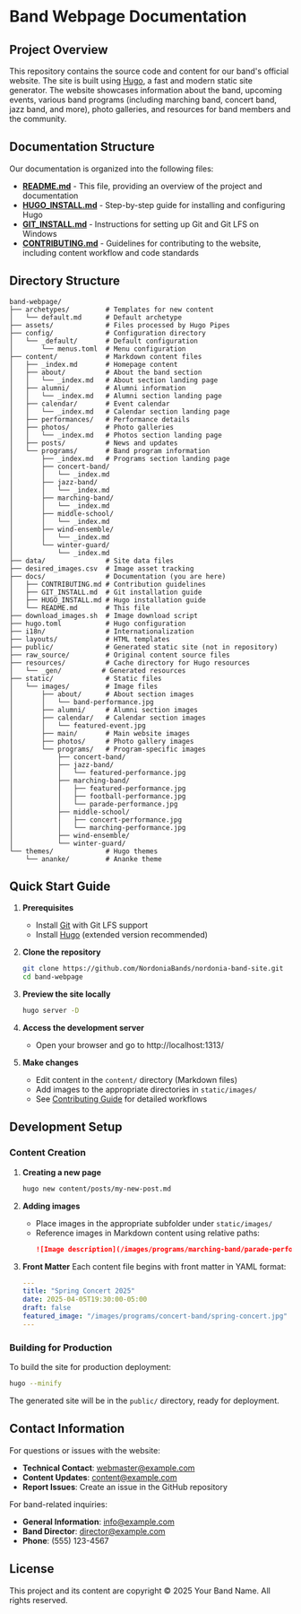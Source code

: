 # Band Webpage Documentation

## Project Overview

This repository contains the source code and content for our band's official website. The site is built using [Hugo](https://gohugo.io/), a fast and modern static site generator. The website showcases information about the band, upcoming events, various band programs (including marching band, concert band, jazz band, and more), photo galleries, and resources for band members and the community.

## Documentation Structure

Our documentation is organized into the following files:

- **[README.md](README.md)** - This file, providing an overview of the project and documentation
- **[HUGO_INSTALL.md](HUGO_INSTALL.md)** - Step-by-step guide for installing and configuring Hugo
- **[GIT_INSTALL.md](GIT_INSTALL.md)** - Instructions for setting up Git and Git LFS on Windows
- **[CONTRIBUTING.md](CONTRIBUTING.md)** - Guidelines for contributing to the website, including content workflow and code standards

## Directory Structure

```
band-webpage/
├── archetypes/         # Templates for new content
│   └── default.md      # Default archetype
├── assets/             # Files processed by Hugo Pipes
├── config/             # Configuration directory
│   └── _default/       # Default configuration
│       └── menus.toml  # Menu configuration
├── content/            # Markdown content files
│   ├── _index.md       # Homepage content
│   ├── about/          # About the band section
│   │   └── _index.md   # About section landing page
│   ├── alumni/         # Alumni information
│   │   └── _index.md   # Alumni section landing page
│   ├── calendar/       # Event calendar
│   │   └── _index.md   # Calendar section landing page
│   ├── performances/   # Performance details
│   ├── photos/         # Photo galleries
│   │   └── _index.md   # Photos section landing page
│   ├── posts/          # News and updates
│   └── programs/       # Band program information
│       ├── _index.md   # Programs section landing page
│       ├── concert-band/
│       │   └── _index.md
│       ├── jazz-band/
│       │   └── _index.md
│       ├── marching-band/
│       │   └── _index.md
│       ├── middle-school/
│       │   └── _index.md
│       ├── wind-ensemble/
│       │   └── _index.md
│       └── winter-guard/
│           └── _index.md
├── data/               # Site data files
├── desired_images.csv  # Image asset tracking
├── docs/               # Documentation (you are here)
│   ├── CONTRIBUTING.md # Contribution guidelines
│   ├── GIT_INSTALL.md  # Git installation guide
│   ├── HUGO_INSTALL.md # Hugo installation guide
│   └── README.md       # This file
├── download_images.sh  # Image download script
├── hugo.toml           # Hugo configuration
├── i18n/               # Internationalization
├── layouts/            # HTML templates
├── public/             # Generated static site (not in repository)
├── raw_source/         # Original content source files
├── resources/          # Cache directory for Hugo resources
│   └── _gen/          # Generated resources
├── static/             # Static files
│   └── images/         # Image files
│       ├── about/      # About section images
│       │   └── band-performance.jpg
│       ├── alumni/     # Alumni section images
│       ├── calendar/   # Calendar section images
│       │   └── featured-event.jpg
│       ├── main/       # Main website images
│       ├── photos/     # Photo gallery images
│       └── programs/   # Program-specific images
│           ├── concert-band/
│           ├── jazz-band/
│           │   └── featured-performance.jpg
│           ├── marching-band/
│           │   ├── featured-performance.jpg
│           │   ├── football-performance.jpg
│           │   └── parade-performance.jpg
│           ├── middle-school/
│           │   ├── concert-performance.jpg
│           │   └── marching-performance.jpg
│           ├── wind-ensemble/
│           └── winter-guard/
└── themes/             # Hugo themes
    └── ananke/         # Ananke theme
```

## Quick Start Guide

1. **Prerequisites**
   - Install [Git](GIT_INSTALL.md) with Git LFS support
   - Install [Hugo](HUGO_INSTALL.md) (extended version recommended)

2. **Clone the repository**
   ```bash
   git clone https://github.com/NordoniaBands/nordonia-band-site.git
   cd band-webpage
   ```

3. **Preview the site locally**
   ```bash
   hugo server -D
   ```
   
4. **Access the development server**
   - Open your browser and go to http://localhost:1313/

5. **Make changes**
   - Edit content in the `content/` directory (Markdown files)
   - Add images to the appropriate directories in `static/images/`
   - See [Contributing Guide](CONTRIBUTING.md) for detailed workflows

## Development Setup

### Content Creation

1. **Creating a new page**
   ```bash
   hugo new content/posts/my-new-post.md
   ```

2. **Adding images**
   - Place images in the appropriate subfolder under `static/images/`
   - Reference images in Markdown content using relative paths:
     ```markdown
     ![Image description](/images/programs/marching-band/parade-performance.jpg)
     ```

3. **Front Matter**
   Each content file begins with front matter in YAML format:
   ```yaml
   ---
   title: "Spring Concert 2025"
   date: 2025-04-05T19:30:00-05:00
   draft: false
   featured_image: "/images/programs/concert-band/spring-concert.jpg"
   ---
   ```

### Building for Production

To build the site for production deployment:

```bash
hugo --minify
```

The generated site will be in the `public/` directory, ready for deployment.

## Contact Information

For questions or issues with the website:
- **Technical Contact**: [webmaster@example.com](mailto:webmaster@example.com)
- **Content Updates**: [content@example.com](mailto:content@example.com)
- **Report Issues**: Create an issue in the GitHub repository

For band-related inquiries:
- **General Information**: [info@example.com](mailto:info@example.com)
- **Band Director**: [director@example.com](mailto:director@example.com)
- **Phone**: (555) 123-4567

## License

This project and its content are copyright © 2025 Your Band Name. All rights reserved.
